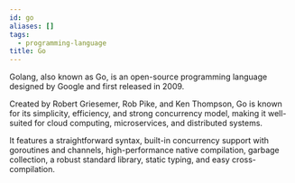 ```yaml
---
id: go
aliases: []
tags:
  - programming-language
title: Go
---
```


Golang, also known as Go, is an open-source programming language designed by Google and first released in 2009.

Created by Robert Griesemer, Rob Pike, and Ken Thompson, Go is known for its simplicity, efficiency, and strong concurrency model, making it well-suited for cloud computing, microservices, and distributed systems.

It features a straightforward syntax, built-in concurrency support with goroutines and channels, high-performance native compilation, garbage collection, a robust standard library, static typing, and easy cross-compilation.
